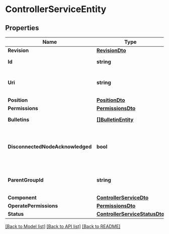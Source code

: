 # ControllerServiceEntity

## Properties

Name | Type | Description | Notes
------------ | ------------- | ------------- | -------------
**Revision** | [**RevisionDto**](RevisionDTO.md) |  | [optional] 
**Id** | **string** | The id of the component. | [optional] 
**Uri** | **string** | The URI for futures requests to the component. | [optional] 
**Position** | [**PositionDto**](PositionDTO.md) |  | [optional] 
**Permissions** | [**PermissionsDto**](PermissionsDTO.md) |  | [optional] 
**Bulletins** | [**[]BulletinEntity**](BulletinEntity.md) | The bulletins for this component. | [optional] 
**DisconnectedNodeAcknowledged** | **bool** | Acknowledges that this node is disconnected to allow for mutable requests to proceed. | [optional] 
**ParentGroupId** | **string** | The id of parent process group of this ControllerService. | [optional] 
**Component** | [**ControllerServiceDto**](ControllerServiceDTO.md) |  | [optional] 
**OperatePermissions** | [**PermissionsDto**](PermissionsDTO.md) |  | [optional] 
**Status** | [**ControllerServiceStatusDto**](ControllerServiceStatusDTO.md) |  | [optional] 

[[Back to Model list]](../README.md#documentation-for-models) [[Back to API list]](../README.md#documentation-for-api-endpoints) [[Back to README]](../README.md)


